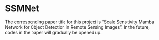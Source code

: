 # SSMNet
The corresponding paper title for this project is “Scale Sensitivity Mamba Network for Object Detection in Remote Sensing Images”. In the future, codes in the paper will gradually be opened up.
